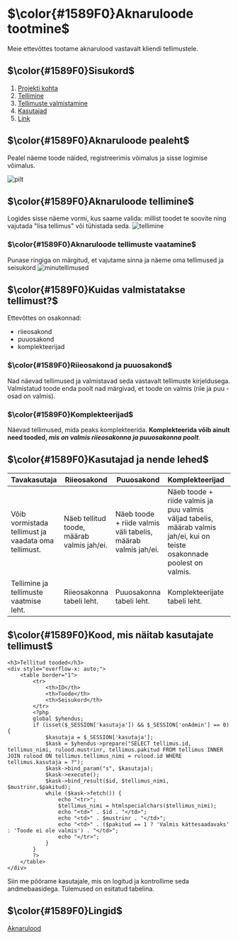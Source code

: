 # $\color{#1589F0}Aknaruloode tootmine$
Meie ettevõttes tootame aknarulood vastavalt kliendi tellimustele.

## $\color{#1589F0}Sisukord$
1. [Projekti kohta](https://github.com/MartinKemppi/Aknaruloode_tootmine?tab=readme-ov-file#color1589f0aknaruloode-pealeht)
2. [Tellimine](https://github.com/MartinKemppi/Aknaruloode_tootmine?tab=readme-ov-file#color1589f0aknaruloode-tellimine)
3. [Tellimuste valmistamine](https://github.com/MartinKemppi/Aknaruloode_tootmine?tab=readme-ov-file#color1589f0kuidas-valmistatakse-tellimust)
4. [Kasutajad](https://github.com/MartinKemppi/Aknaruloode_tootmine?tab=readme-ov-file#color1589f0kasutajad-ja-nende-lehed)
5. [Link](https://github.com/MartinKemppi/Aknaruloode_tootmine?tab=readme-ov-file#color1589f0lingid)

## $\color{#1589F0}Aknaruloode pealeht$
Pealel näeme toode näided, registreerimis võimalus ja sisse logimise võimalus.

![pilt](https://github.com/MartinKemppi/Aknaruloode_tootmine/assets/120181210/6cb408ef-e830-4293-83dd-b49737f4563e)

## $\color{#1589F0}Aknaruloode tellimine$

Logides sisse näeme vormi, kus saame valida: millist toodet te soovite ning vajutada "lisa tellimus" või tühistada seda.
![tellimine](https://github.com/MartinKemppi/Aknaruloode_tootmine/assets/120181210/e1e47651-36da-427e-b61e-29cca78fe2e4)


### $\color{#1589F0}Aknaruloode tellimuste vaatamine$

Punase ringiga on märgitud, et vajutame sinna ja näeme oma tellimused ja seisukord
![minutellimused](https://github.com/MartinKemppi/Aknaruloode_tootmine/assets/120181210/a4c99212-3978-43a9-bae6-cb95cb7b37e5)

##  $\color{#1589F0}Kuidas valmistatakse tellimust?$
Ettevõttes on osakonnad:
* riieosakond
* puuosakond
* komplekteerijad

### $\color{#1589F0}Riieosakond ja puuosakond$
Nad näevad tellimused ja valmistavad seda vastavalt tellimuste kirjeldusega. Valmistatud toode enda poolt nad märgivad, et toode on valmis (riie ja puu -osad on valmis).

### $\color{#1589F0}Komplekteerijad$
Näevad tellimused, mida peaks komplekteerida. **Komplekteerida võib ainult need tooded, _mis on valmis riieosakonna ja puuosakonna poolt_**.

##  $\color{#1589F0}Kasutajad ja nende lehed$

| Tavakasutaja  | Riieosakond | Puuosakond | Komplekteerijad | Admin |
| ------------- | ------------- | ------------- | ------------- | ------------- |
| Võib vormistada tellimust ja vaadata oma tellimust.  | Näeb tellitud toode, määrab valmis jah/ei.  | Näeb toode + riide valmis väli tabelis, määrab valmis jah/ei. | Näeb toode + riide valmis ja puu valmis väljad tabelis, määrab valmis jah/ei, kui on teiste osakonnade poolest on valmis.  | Võib kustutada tellimused ja näha tellimused. |
| Tellimine ja tellimuste vaatmise leht. | Riieosakonna tabeli leht. | Puuosakonna tabeli leht. | Komplekteerijate tabeli leht. | Admin tabeli leht. |

## $\color{#1589F0}Kood, mis näitab kasutajate tellimust$
```
<h3>Tellitud tooded</h3>
<div style="overflow-x: auto;">
    <table border="1">
        <tr>
            <th>ID</th>
            <th>Toode</th>
            <th>Seisukord</th>
        </tr>
        <?php
        global $yhendus;
        if (isset($_SESSION['kasutaja']) && $_SESSION['onAdmin'] == 0) {
            $kasutaja = $_SESSION['kasutaja'];
            $kask = $yhendus->prepare("SELECT tellimus.id, tellimus_nimi, rulood.mustrinr, tellimus.pakitud FROM tellimus INNER JOIN rulood ON tellimus.tellimus_nimi = rulood.id WHERE tellimus.kasutaja = ?");
            $kask->bind_param("s", $kasutaja);
            $kask->execute();
            $kask->bind_result($id, $tellimus_nimi, $mustrinr,$pakitud);
            while ($kask->fetch()) {
                echo "<tr>";
                $tellimus_nimi = htmlspecialchars($tellimus_nimi);
                echo "<td>" . $id . "</td>";
                echo "<td>" . $mustrinr . "</td>";
                echo "<td>" . ($pakitud == 1 ? 'Valmis kättesaadavaks' : 'Toode ei ole valmis') . "</td>";
                echo "</tr>";
            }
        }
        ?>
    </table>
</div>
```
Siin me pöörame kasutajale, mis on logitud ja kontrollime seda andmebaasidega. Tulemused on esitatud tabelina.

## $\color{#1589F0}Lingid$
[Aknarulood](https://martinkemppi22.thkit.ee/content/Aknarulood/index.php)
